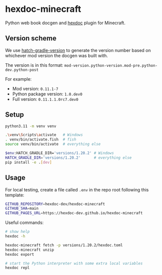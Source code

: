 # hexdoc-minecraft

Python web book docgen and [hexdoc](https://pypi.org/project/hexdoc) plugin for Minecraft.

## Version scheme

We use [hatch-gradle-version](https://pypi.org/project/hatch-gradle-version) to generate the version number based on whichever mod version the docgen was built with.

The version is in this format: `mod-version.python-version.mod-pre.python-dev.python-post`

For example:
* Mod version: `0.11.1-7`
* Python package version: `1.0.dev0`
* Full version: `0.11.1.1.0rc7.dev0`

## Setup

```sh
python3.11 -m venv venv

.\venv\Scripts\activate   # Windows
. venv/bin/activate.fish  # fish
source venv/bin/activate  # everything else

$env:HATCH_GRADLE_DIR='versions/1.20.2' # Windows
HATCH_GRADLE_DIR='versions/1.20.2'      # everything else
pip install -e .[dev]
```

## Usage

For local testing, create a file called `.env` in the repo root following this template:
```sh
GITHUB_REPOSITORY=hexdoc-dev/hexdoc-minecraft
GITHUB_SHA=main
GITHUB_PAGES_URL=https://hexdoc-dev.github.io/hexdoc-minecraft
```

Useful commands:
```sh
# show help
hexdoc -h

hexdoc-minecraft fetch -p versions/1.20.2/hexdoc.toml
hexdoc-minecraft unzip
hexdoc export

# start the Python interpreter with some extra local variables
hexdoc repl
```
